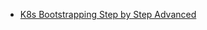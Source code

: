 - [K8s Bootstrapping Step by Step Advanced](https://github.com/kelseyhightower/kubernetes-the-hard-way)
